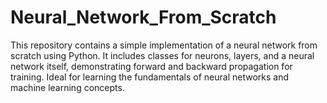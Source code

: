 # Neural_Network_From_Scratch
This repository contains a simple implementation of a neural network from scratch using Python. It includes classes for neurons, layers, and a neural network itself, demonstrating forward and backward propagation for training. Ideal for learning the fundamentals of neural networks and machine learning concepts.
